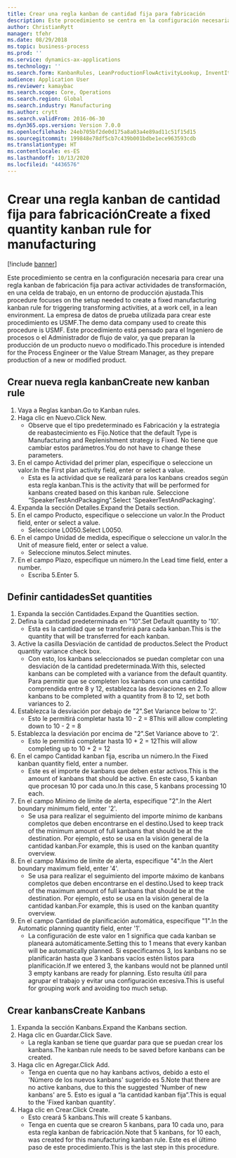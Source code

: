 ```yaml
---
title: Crear una regla kanban de cantidad fija para fabricación
description: Este procedimiento se centra en la configuración necesaria para crear una regla kanban de fabricación fija para activar actividades de transformación, en una celda de trabajo, en un entorno de producción ajustada.
author: ChristianRytt
manager: tfehr
ms.date: 08/29/2018
ms.topic: business-process
ms.prod: ''
ms.service: dynamics-ax-applications
ms.technology: ''
ms.search.form: KanbanRules, LeanProductionFlowActivityLookup, InventItemIdLookupSimple, UnitOfMeasureLookup, KanbanCreate
audience: Application User
ms.reviewer: kamaybac
ms.search.scope: Core, Operations
ms.search.region: Global
ms.search.industry: Manufacturing
ms.author: crytt
ms.search.validFrom: 2016-06-30
ms.dyn365.ops.version: Version 7.0.0
ms.openlocfilehash: 24eb705bf2de0d175a8a03a4e89ad11c51f15d15
ms.sourcegitcommit: 199848e78df5cb7c439b001bdbe1ece963593cdb
ms.translationtype: HT
ms.contentlocale: es-ES
ms.lasthandoff: 10/13/2020
ms.locfileid: "4436576"
---
```

# <a name="create-a-fixed-quantity-kanban-rule-for-manufacturing"></a><span data-ttu-id="685e8-103">Crear una regla kanban de cantidad fija para fabricación</span><span class="sxs-lookup"><span data-stu-id="685e8-103">Create a fixed quantity kanban rule for manufacturing</span></span>

[!include [banner](../../includes/banner.md)]

<span data-ttu-id="685e8-104">Este procedimiento se centra en la configuración necesaria para crear una regla kanban de fabricación fija para activar actividades de transformación, en una celda de trabajo, en un entorno de producción ajustada.</span><span class="sxs-lookup"><span data-stu-id="685e8-104">This procedure focuses on the setup needed to create a fixed manufacturing kanban rule for triggering transforming activities, at a work cell, in a lean environment.</span></span> <span data-ttu-id="685e8-105">La empresa de datos de prueba utilizada para crear este procedimiento es USMF.</span><span class="sxs-lookup"><span data-stu-id="685e8-105">The demo data company used to create this procedure is USMF.</span></span> <span data-ttu-id="685e8-106">Este procedimiento está pensado para el Ingeniero de procesos o el Administrador de flujo de valor, ya que preparan la producción de un producto nuevo o modificado.</span><span class="sxs-lookup"><span data-stu-id="685e8-106">This procedure is intended for the Process Engineer or the Value Stream Manager, as they prepare production of a new or modified product.</span></span>


## <a name="create-new-kanban-rule"></a><span data-ttu-id="685e8-107">Crear nueva regla kanban</span><span class="sxs-lookup"><span data-stu-id="685e8-107">Create new kanban rule</span></span>
1. <span data-ttu-id="685e8-108">Vaya a Reglas kanban.</span><span class="sxs-lookup"><span data-stu-id="685e8-108">Go to Kanban rules.</span></span>
2. <span data-ttu-id="685e8-109">Haga clic en Nuevo.</span><span class="sxs-lookup"><span data-stu-id="685e8-109">Click New.</span></span>
    * <span data-ttu-id="685e8-110">Observe que el tipo predeterminado es Fabricación y la estrategia de reabastecimiento es Fijo.</span><span class="sxs-lookup"><span data-stu-id="685e8-110">Notice that the default Type is Manufacturing and Replenishment strategy is Fixed.</span></span> <span data-ttu-id="685e8-111">No tiene que cambiar estos parámetros.</span><span class="sxs-lookup"><span data-stu-id="685e8-111">You do not have to change these parameters.</span></span>  
3. <span data-ttu-id="685e8-112">En el campo Actividad del primer plan, especifique o seleccione un valor.</span><span class="sxs-lookup"><span data-stu-id="685e8-112">In the First plan activity field, enter or select a value.</span></span>
    * <span data-ttu-id="685e8-113">Esta es la actividad que se realizará para los kanbans creados según esta regla kanban.</span><span class="sxs-lookup"><span data-stu-id="685e8-113">This is the activity that will be performed for kanbans created based on this kanban rule.</span></span>  <span data-ttu-id="685e8-114">Seleccione “SpeakerTestAndPackaging”.</span><span class="sxs-lookup"><span data-stu-id="685e8-114">Select 'SpeakerTestAndPackaging'.</span></span>  
4. <span data-ttu-id="685e8-115">Expanda la sección Detalles.</span><span class="sxs-lookup"><span data-stu-id="685e8-115">Expand the Details section.</span></span>
5. <span data-ttu-id="685e8-116">En el campo Producto, especifique o seleccione un valor.</span><span class="sxs-lookup"><span data-stu-id="685e8-116">In the Product field, enter or select a value.</span></span>
    * <span data-ttu-id="685e8-117">Seleccione L0050.</span><span class="sxs-lookup"><span data-stu-id="685e8-117">Select L0050.</span></span>  
6. <span data-ttu-id="685e8-118">En el campo Unidad de medida, especifique o seleccione un valor.</span><span class="sxs-lookup"><span data-stu-id="685e8-118">In the Unit of measure field, enter or select a value.</span></span>
    * <span data-ttu-id="685e8-119">Seleccione minutos.</span><span class="sxs-lookup"><span data-stu-id="685e8-119">Select minutes.</span></span>  
7. <span data-ttu-id="685e8-120">En el campo Plazo, especifique un número.</span><span class="sxs-lookup"><span data-stu-id="685e8-120">In the Lead time field, enter a number.</span></span>
    * <span data-ttu-id="685e8-121">Escriba 5.</span><span class="sxs-lookup"><span data-stu-id="685e8-121">Enter 5.</span></span>  

## <a name="set-quantities"></a><span data-ttu-id="685e8-122">Definir cantidades</span><span class="sxs-lookup"><span data-stu-id="685e8-122">Set quantities</span></span>
1. <span data-ttu-id="685e8-123">Expanda la sección Cantidades.</span><span class="sxs-lookup"><span data-stu-id="685e8-123">Expand the Quantities section.</span></span>
2. <span data-ttu-id="685e8-124">Defina la cantidad predeterminada en "10".</span><span class="sxs-lookup"><span data-stu-id="685e8-124">Set Default quantity to '10'.</span></span>
    * <span data-ttu-id="685e8-125">Esta es la cantidad que se transferirá para cada kanban.</span><span class="sxs-lookup"><span data-stu-id="685e8-125">This is the quantity that will be transferred for each kanban.</span></span>  
3. <span data-ttu-id="685e8-126">Active la casilla Desviación de cantidad de productos.</span><span class="sxs-lookup"><span data-stu-id="685e8-126">Select the Product quantity variance check box.</span></span>
    * <span data-ttu-id="685e8-127">Con esto, los kanbans seleccionados se puedan completar con una desviación de la cantidad predeterminada.</span><span class="sxs-lookup"><span data-stu-id="685e8-127">With this, selected kanbans can be completed with a variance from the default quantity.</span></span>  <span data-ttu-id="685e8-128">Para permitir que se completen los kanbans con una cantidad comprendida entre 8 y 12, establezca las desviaciones en 2.</span><span class="sxs-lookup"><span data-stu-id="685e8-128">To allow kanbans to be completed with a quantity from 8 to 12, set both variances to 2.</span></span>  
4. <span data-ttu-id="685e8-129">Establezca la desviación por debajo de "2".</span><span class="sxs-lookup"><span data-stu-id="685e8-129">Set Variance below to '2'.</span></span>
    * <span data-ttu-id="685e8-130">Esto le permitirá completar hasta 10 - 2 = 8</span><span class="sxs-lookup"><span data-stu-id="685e8-130">This will allow completing down to 10 - 2 = 8</span></span>  
5. <span data-ttu-id="685e8-131">Establezca la desviación por encima de "2".</span><span class="sxs-lookup"><span data-stu-id="685e8-131">Set Variance above to '2'.</span></span>
    * <span data-ttu-id="685e8-132">Esto le permitirá completar hasta 10 + 2 = 12</span><span class="sxs-lookup"><span data-stu-id="685e8-132">This will allow completing up to 10 + 2 = 12</span></span>  
6. <span data-ttu-id="685e8-133">En el campo Cantidad kanban fija, escriba un número.</span><span class="sxs-lookup"><span data-stu-id="685e8-133">In the Fixed kanban quantity field, enter a number.</span></span>
    * <span data-ttu-id="685e8-134">Este es el importe de kanbans que deben estar activos.</span><span class="sxs-lookup"><span data-stu-id="685e8-134">This is the amount of kanbans that should be active.</span></span> <span data-ttu-id="685e8-135">En este caso, 5 kanban que procesan 10 por cada uno.</span><span class="sxs-lookup"><span data-stu-id="685e8-135">In this case, 5 kanbans processing 10 each.</span></span>  
7. <span data-ttu-id="685e8-136">En el campo Mínimo de límite de alerta, especifique "2".</span><span class="sxs-lookup"><span data-stu-id="685e8-136">In the Alert boundary minimum field, enter '2'.</span></span>
    * <span data-ttu-id="685e8-137">Se usa para realizar el seguimiento del importe mínimo de kanbans completos que deben encontrarse en el destino.</span><span class="sxs-lookup"><span data-stu-id="685e8-137">Used to keep track of the minimum amount of full kanbans that should be at the destination.</span></span> <span data-ttu-id="685e8-138">Por ejemplo, esto se usa en la visión general de la cantidad kanban.</span><span class="sxs-lookup"><span data-stu-id="685e8-138">For example, this is used on the kanban quantity overview.</span></span>  
8. <span data-ttu-id="685e8-139">En el campo Máximo de límite de alerta, especifique "4".</span><span class="sxs-lookup"><span data-stu-id="685e8-139">In the Alert boundary maximum field, enter '4'.</span></span>
    * <span data-ttu-id="685e8-140">Se usa para realizar el seguimiento del importe máximo de kanbans completos que deben encontrarse en el destino.</span><span class="sxs-lookup"><span data-stu-id="685e8-140">Used to keep track of the maximum amount of full kanbans that should be at the destination.</span></span> <span data-ttu-id="685e8-141">Por ejemplo, esto se usa en la visión general de la cantidad kanban.</span><span class="sxs-lookup"><span data-stu-id="685e8-141">For example, this is used on the kanban quantity overview.</span></span>  
9. <span data-ttu-id="685e8-142">En el campo Cantidad de planificación automática, especifique "1".</span><span class="sxs-lookup"><span data-stu-id="685e8-142">In the Automatic planning quantity field, enter '1'.</span></span>
    * <span data-ttu-id="685e8-143">La configuración de este valor en 1 significa que cada kanban se planeará automáticamente.</span><span class="sxs-lookup"><span data-stu-id="685e8-143">Setting this to 1 means that every kanban will be automatically planned.</span></span>   <span data-ttu-id="685e8-144">Si especificamos 3, los kanbans no se planificarán hasta que 3 kanbans vacíos estén listos para planificación.</span><span class="sxs-lookup"><span data-stu-id="685e8-144">If we entered 3, the kanbans would not be planned until 3 empty kanbans are ready for planning.</span></span> <span data-ttu-id="685e8-145">Esto resulta útil para agrupar el trabajo y evitar una configuración excesiva.</span><span class="sxs-lookup"><span data-stu-id="685e8-145">This is useful for grouping work and avoiding too much setup.</span></span>  

## <a name="create-kanbans"></a><span data-ttu-id="685e8-146">Crear kanbans</span><span class="sxs-lookup"><span data-stu-id="685e8-146">Create Kanbans</span></span>
1. <span data-ttu-id="685e8-147">Expanda la sección Kanbans.</span><span class="sxs-lookup"><span data-stu-id="685e8-147">Expand the Kanbans section.</span></span>
2. <span data-ttu-id="685e8-148">Haga clic en Guardar.</span><span class="sxs-lookup"><span data-stu-id="685e8-148">Click Save.</span></span>
    * <span data-ttu-id="685e8-149">La regla kanban se tiene que guardar para que se puedan crear los kanbans.</span><span class="sxs-lookup"><span data-stu-id="685e8-149">The kanban rule needs to be saved before kanbans can be created.</span></span>  
3. <span data-ttu-id="685e8-150">Haga clic en Agregar.</span><span class="sxs-lookup"><span data-stu-id="685e8-150">Click Add.</span></span>
    * <span data-ttu-id="685e8-151">Tenga en cuenta que no hay kanbans activos, debido a esto el 'Número de los nuevos kanbans' sugerido es 5.</span><span class="sxs-lookup"><span data-stu-id="685e8-151">Note that there are no active kanbans, due to this the suggested 'Number of new kanbans' are 5.</span></span> <span data-ttu-id="685e8-152">Esto es igual a “la cantidad kanban fija”.</span><span class="sxs-lookup"><span data-stu-id="685e8-152">This is equal to the 'Fixed kanban quantity'.</span></span>  
4. <span data-ttu-id="685e8-153">Haga clic en Crear.</span><span class="sxs-lookup"><span data-stu-id="685e8-153">Click Create.</span></span>
    * <span data-ttu-id="685e8-154">Esto creará 5 kanbans.</span><span class="sxs-lookup"><span data-stu-id="685e8-154">This will create 5 kanbans.</span></span>  
    * <span data-ttu-id="685e8-155">Tenga en cuenta que se crearon 5 kanbans, para 10 cada uno, para esta regla kanban de fabricación.</span><span class="sxs-lookup"><span data-stu-id="685e8-155">Note that 5 kanbans, for 10 each, was created for this manufacturing kanban rule.</span></span> <span data-ttu-id="685e8-156">Este es el último paso de este procedimiento.</span><span class="sxs-lookup"><span data-stu-id="685e8-156">This is the last step in this procedure.</span></span>  

